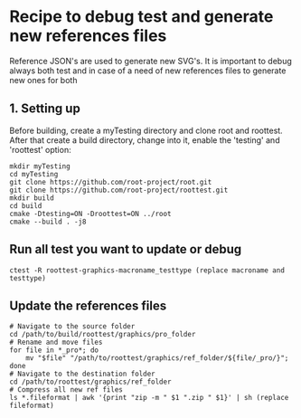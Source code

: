 # Recipe to debug test and generate new references files
Reference JSON's are used to generate new SVG's. It is important to debug always both test and in case of a need of new references files to generate new ones for both
## 1. Setting up
Before building, create a myTesting directory and clone root and roottest. After that create a build directory, change into it, enable the 'testing' and 'roottest' option:

    mkdir myTesting
    cd myTesting
    git clone https://github.com/root-project/root.git
    git clone https://github.com/root-project/roottest.git
    mkdir build
    cd build
    cmake -Dtesting=ON -Droottest=ON ../root
    cmake --build . -j8

## Run all test you want to update or debug

    ctest -R roottest-graphics-macroname_testtype (replace macroname and testtype)

## Update the references files

    # Navigate to the source folder
    cd /path/to/build/roottest/graphics/pro_folder
    # Rename and move files
    for file in *_pro*; do 
        mv "$file" "/path/to/roottest/graphics/ref_folder/${file/_pro/}"; 
    done
    # Navigate to the destination folder
    cd /path/to/roottest/graphics/ref_folder
    # Compress all new ref files
    ls *.fileformat | awk '{print "zip -m " $1 ".zip " $1}' | sh (replace fileformat)




    